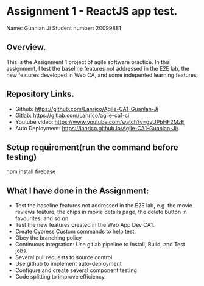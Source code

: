 # Assignment 1 - ReactJS app test.

Name: Guanlan Ji
Student number: 20099881

## Overview.

This is the Assignment 1 project of agile software practice. In this assignment, I test the baseline features not addressed in the E2E lab, the new features developed in Web CA, and some indepented learning features.

## Repository Links.

+ Github: https://github.com/Lanrico/Agile-CA1-Guanlan-Ji
+ Gitlab: https://gitlab.com/Lanrico/agile-ca1-ci
+ Youtube video: https://www.youtube.com/watch?v=gyUPbHF2MzE
+ Auto Deployment: https://lanrico.github.io/Agile-CA1-Guanlan-Ji/

## Setup requirement(run the command before testing)
npm install firebase

## What I have done in the Assignment:

+ Test the baseline features not addressed in the E2E lab, e.g. the movie reviews feature, the chips in movie details page, the delete button in favourites, and so on.
+ Test the new features created in the Web App Dev CA1.
+ Create Cypress Custom commands to help test.
+ Obey the branching policy
+ Continuous Integration: Use gitlab pipeline to Install, Build, and Test jobs.
+ Several pull requests to source control
+ Use github to implement auto-deployment
+ Configure and create several component testing
+ Code splitting to improve efficiency.